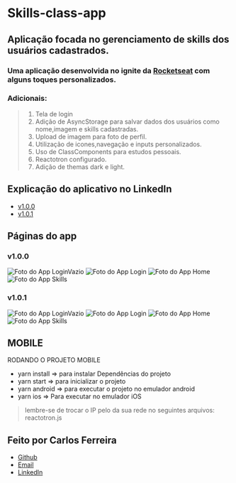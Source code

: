 # Skills-class-app 

## Aplicação focada no gerenciamento de skills dos usuários cadastrados.

### Uma aplicação desenvolvida no ignite da [Rocketseat](https://github.com/Rocketseat) com alguns toques personalizados.

### Adicionais: 
> 1. Tela de login 
> 2. Adição de AsyncStorage para salvar dados dos usuários como nome,imagem e skills cadastradas.
> 3. Upload de imagem para foto de perfil.
> 4. Utilização de icones,navegação e inputs personalizados.
> 5. Uso de ClassComponents para estudos pessoais.
> 6. Reactotron configurado.
> 7. Adição de themas dark e light.

## Explicação do aplicativo no LinkedIn
* [v1.0.0](https://www.linkedin.com/posts/carlos-ferreira-4b2ba219a_js-react-reactnative-activity-6880182944728784896-Im2j)
* [v1.0.1]()

## Páginas do app

### v1.0.0
![Foto do App LoginVazio](https://github.com/CarlosSTS/skills-class/blob/master/images/dark/loginVazio.jpg)
![Foto do App Login](https://github.com/CarlosSTS/skills-class/blob/master/images/dark/login.jpeg)
![Foto do App Home](https://github.com/CarlosSTS/skills-class/blob/master/images/dark/home.jpg)
![Foto do App Skills](https://github.com/CarlosSTS/skills-class/blob/master/images/dark/skills.jpg)

### v1.0.1
![Foto do App LoginVazio](https://github.com/CarlosSTS/skills-class/blob/master/images/light/loginVazio.jpg)
![Foto do App Login](https://github.com/CarlosSTS/skills-class/blob/master/images/light/login.jpeg)
![Foto do App Home](https://github.com/CarlosSTS/skills-class/blob/master/images/light/home.jpg)
![Foto do App Skills](https://github.com/CarlosSTS/skills-class/blob/master/images/light/skills.jpg)

## MOBILE
RODANDO O PROJETO MOBILE
* yarn install => para instalar Dependências do projeto
* yarn start => para inicializar o projeto
* yarn android => para executar o projeto no emulador android
* yarn ios => Para executar no emulador iOS
> lembre-se de trocar o IP pelo da sua rede no seguintes arquivos: reactotron.js

## Feito por Carlos Ferreira
* [Github](https://www.github.com/CarlosSTS)
* [Email](mailto://carlossts826@gmail.com)
* [LinkedIn](https://www.linkedin.com/in/carlos-ferreira-4b2ba219a/)
